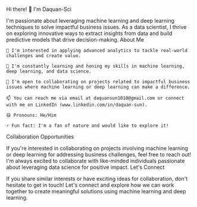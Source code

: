 Hi there! 👋 I'm Daquan-Sci

I'm passionate about leveraging machine learning and deep learning techniques to solve impactful business issues. As a data scientist, I thrive on exploring innovative ways to extract insights from data and build predictive models that drive decision-making.
About Me

    👀 I'm interested in applying advanced analytics to tackle real-world challenges and create value.

    🌱 I'm constantly learning and honing my skills in machine learning, deep learning, and data science.

    💼 I'm open to collaborating on projects related to impactful business issues where machine learning or deep learning can make a difference.

    📫 You can reach me via email at daquansun1010@gmail.com or connect with me on LinkedIn (www.linkedin.com/in/daquan-sun).

    😄 Pronouns: He/Him

    ⚡ Fun fact: I'm a fan of nature and would like to explore it!

Collaboration Opportunities

If you're interested in collaborating on projects involving machine learning or deep learning for addressing business challenges, feel free to reach out! I'm always excited to collaborate with like-minded individuals passionate about leveraging data science for positive impact.
Let's Connect

If you share similar interests or have exciting ideas for collaboration, don't hesitate to get in touch! Let's connect and explore how we can work together to create meaningful solutions using machine learning and deep learning.

<!---
Daquan-Sci/Daquan-Sci is a ✨ special ✨ repository because its `README.md` (this file) appears on your GitHub profile.
You can click the Preview link to take a look at your changes.
--->
